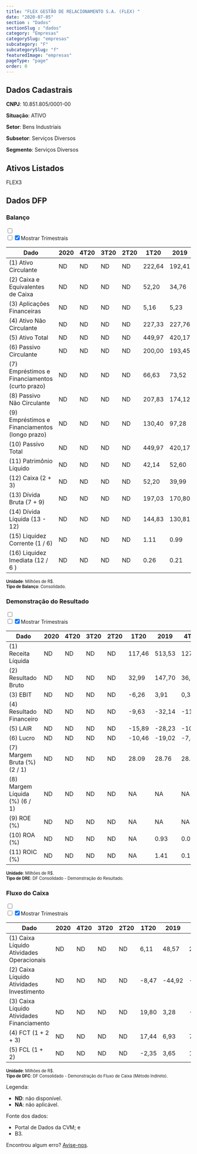 ```yaml
---  
title: "FLEX GESTÃO DE RELACIONAMENTO S.A. (FLEX) "  
date: "2020-07-05"  
section : "Dados"  
sectionSlug : "dados"  
category: "Empresas"  
categorySlug: "empresas"  
subcategory: "F"  
subcategorySlug: "f"  
featuredImage: "empresas"  
pageType: "page"  
order: 0  
---
```



## Dados Cadastrais


**CNPJ**: 10.851.805/0001-00

**Situação**: ATIVO

**Setor**: Bens Industriais

**Subsetor**: Serviços Diversos

**Segmento**: Serviços Diversos


## Ativos Listados


FLEX3 


## Dados DFP

### Balanço
  
<input type='checkbox' class='toggleCommand' id='toggleBalanco' name='toggleBalanco'>  
<div class='filter-group-balanco'>  
<div class='check_button_balanco'>  
<label for='toggleBalanco'>  
<input type='checkbox' data-filter-col='trimBalanco'><input type='checkbox' data-filter-col='trimBalanco' checked><span>Mostrar Trimestrais</span>  
</label>  
</div>  
</div>  
<div class='overflow balancoTableWrapper'>  
<table class='balancoTable'>  
<thead>  
<tr>  
<th class='dataHeader fixedLeftColumn'>Dado</th>  
<th>2020</th>  
<th class='trimHeader' data-col='trimBalanco'>4T20</th>  
<th class='trimHeader' data-col='trimBalanco'>3T20</th>  
<th class='trimHeader' data-col='trimBalanco'>2T20</th>  
<th class='trimHeader' data-col='trimBalanco'>1T20</th>  
<th>2019</th>  
<th class='trimHeader' data-col='trimBalanco'>4T19</th>  
<th class='trimHeader' data-col='trimBalanco'>3T19</th>  
<th class='trimHeader' data-col='trimBalanco'>2T19</th>  
<th class='trimHeader' data-col='trimBalanco'>1T19</th>  
<th>2018</th>  
<th class='trimHeader' data-col='trimBalanco'>4T18</th>  
<th class='trimHeader' data-col='trimBalanco'>3T18</th>  
<th class='trimHeader' data-col='trimBalanco'>2T18</th>  
<th class='trimHeader' data-col='trimBalanco'>1T18</th>  
<th>2017</th>  
<th class='trimHeader' data-col='trimBalanco'>4T17</th>  
<th class='trimHeader' data-col='trimBalanco'>3T17</th>  
<th class='trimHeader' data-col='trimBalanco'>2T17</th>  
<th class='trimHeader' data-col='trimBalanco'>1T17</th>  
<th>2016</th>  
<th class='trimHeader' data-col='trimBalanco'>4T16</th>  
<th class='trimHeader' data-col='trimBalanco'>3T16</th>  
<th class='trimHeader' data-col='trimBalanco'>2T16</th>  
<th class='trimHeader' data-col='trimBalanco'>1T16</th>  
<th>2015</th>  
<th class='trimHeader' data-col='trimBalanco'>4T15</th>  
<th class='trimHeader' data-col='trimBalanco'>3T15</th>  
<th class='trimHeader' data-col='trimBalanco'>2T15</th>  
<th class='trimHeader' data-col='trimBalanco'>1T15</th>  
</tr>  
</thead>  
<tbody>  
<tr class='trContaAtivo'>  
<td class='leftAlignCell rowDescription fixedLeftColumn'>(1) Ativo Circulante</td>  
<td>ND</td>  
<td data-col='trimBalanco' class='trimData'>ND</td>  
<td data-col='trimBalanco' class='trimData'>ND</td>  
<td data-col='trimBalanco' class='trimData'>ND</td>  
<td data-col='trimBalanco' class='trimData'>222,64</td>  
<td>192,41</td>  
<td data-col='trimBalanco' class='trimData'>192,41</td>  
<td data-col='trimBalanco' class='trimData'>183,18</td>  
<td data-col='trimBalanco' class='trimData'>172,31</td>  
<td data-col='trimBalanco' class='trimData'>156,18</td>  
<td>162,15</td>  
<td data-col='trimBalanco' class='trimData'>162,15</td>  
<td data-col='trimBalanco' class='trimData'>162,15</td>  
<td data-col='trimBalanco' class='trimData'>162,15</td>  
<td data-col='trimBalanco' class='trimData'>155,51</td>  
<td>155,70</td>  
<td data-col='trimBalanco' class='trimData'>155,70</td>  
<td data-col='trimBalanco' class='trimData'>143,23</td>  
<td data-col='trimBalanco' class='trimData'>125,40</td>  
<td data-col='trimBalanco' class='trimData'>125,40</td>  
<td>137,61</td>  
<td data-col='trimBalanco' class='trimData'>137,61</td>  
<td data-col='trimBalanco' class='trimData'>137,61</td>  
<td data-col='trimBalanco' class='trimData'>137,61</td>  
<td data-col='trimBalanco' class='trimData'>137,61</td>  
<td>96,38</td>  
<td data-col='trimBalanco' class='trimData'>96,38</td>  
<td data-col='trimBalanco' class='trimData'>ND</td>  
<td data-col='trimBalanco' class='trimData'>ND</td>  
<td data-col='trimBalanco' class='trimData'>ND</td>  
</tr>  
<tr class='trContaAtivo'>  
<td class='leftAlignCell rowDescription fixedLeftColumn'>(2) Caixa e Equivalentes de Caixa</td>  
<td>ND</td>  
<td data-col='trimBalanco' class='trimData'>ND</td>  
<td data-col='trimBalanco' class='trimData'>ND</td>  
<td data-col='trimBalanco' class='trimData'>ND</td>  
<td data-col='trimBalanco' class='trimData'>52,20</td>  
<td>34,76</td>  
<td data-col='trimBalanco' class='trimData'>34,76</td>  
<td data-col='trimBalanco' class='trimData'>27,55</td>  
<td data-col='trimBalanco' class='trimData'>19,00</td>  
<td data-col='trimBalanco' class='trimData'>14,49</td>  
<td>27,83</td>  
<td data-col='trimBalanco' class='trimData'>27,83</td>  
<td data-col='trimBalanco' class='trimData'>27,83</td>  
<td data-col='trimBalanco' class='trimData'>27,83</td>  
<td data-col='trimBalanco' class='trimData'>11,40</td>  
<td>19,39</td>  
<td data-col='trimBalanco' class='trimData'>19,39</td>  
<td data-col='trimBalanco' class='trimData'>16,36</td>  
<td data-col='trimBalanco' class='trimData'>11,28</td>  
<td data-col='trimBalanco' class='trimData'>11,28</td>  
<td>28,89</td>  
<td data-col='trimBalanco' class='trimData'>28,89</td>  
<td data-col='trimBalanco' class='trimData'>28,89</td>  
<td data-col='trimBalanco' class='trimData'>28,89</td>  
<td data-col='trimBalanco' class='trimData'>28,89</td>  
<td>26,24</td>  
<td data-col='trimBalanco' class='trimData'>26,24</td>  
<td data-col='trimBalanco' class='trimData'>ND</td>  
<td data-col='trimBalanco' class='trimData'>ND</td>  
<td data-col='trimBalanco' class='trimData'>ND</td>  
</tr>  
<tr class='trContaAtivo'>  
<td class='leftAlignCell rowDescription fixedLeftColumn'>(3) Aplicações Financeiras</td>  
<td>ND</td>  
<td data-col='trimBalanco' class='trimData'>ND</td>  
<td data-col='trimBalanco' class='trimData'>ND</td>  
<td data-col='trimBalanco' class='trimData'>ND</td>  
<td data-col='trimBalanco' class='trimData'>5,16</td>  
<td>5,23</td>  
<td data-col='trimBalanco' class='trimData'>5,23</td>  
<td data-col='trimBalanco' class='trimData'>0,00</td>  
<td data-col='trimBalanco' class='trimData'>0,00</td>  
<td data-col='trimBalanco' class='trimData'>0,00</td>  
<td>0,00</td>  
<td data-col='trimBalanco' class='trimData'>0,00</td>  
<td data-col='trimBalanco' class='trimData'>0,00</td>  
<td data-col='trimBalanco' class='trimData'>0,00</td>  
<td data-col='trimBalanco' class='trimData'>0,00</td>  
<td>0,00</td>  
<td data-col='trimBalanco' class='trimData'>0,00</td>  
<td data-col='trimBalanco' class='trimData'>0,00</td>  
<td data-col='trimBalanco' class='trimData'>0,00</td>  
<td data-col='trimBalanco' class='trimData'>0,00</td>  
<td>0,00</td>  
<td data-col='trimBalanco' class='trimData'>0,00</td>  
<td data-col='trimBalanco' class='trimData'>0,00</td>  
<td data-col='trimBalanco' class='trimData'>0,00</td>  
<td data-col='trimBalanco' class='trimData'>0,00</td>  
<td>0,00</td>  
<td data-col='trimBalanco' class='trimData'>0,00</td>  
<td data-col='trimBalanco' class='trimData'>ND</td>  
<td data-col='trimBalanco' class='trimData'>ND</td>  
<td data-col='trimBalanco' class='trimData'>ND</td>  
</tr>  
<tr class='trContaAtivo'>  
<td class='leftAlignCell rowDescription fixedLeftColumn'>(4) Ativo Não Circulante</td>  
<td>ND</td>  
<td data-col='trimBalanco' class='trimData'>ND</td>  
<td data-col='trimBalanco' class='trimData'>ND</td>  
<td data-col='trimBalanco' class='trimData'>ND</td>  
<td data-col='trimBalanco' class='trimData'>227,33</td>  
<td>227,76</td>  
<td data-col='trimBalanco' class='trimData'>227,76</td>  
<td data-col='trimBalanco' class='trimData'>230,48</td>  
<td data-col='trimBalanco' class='trimData'>228,25</td>  
<td data-col='trimBalanco' class='trimData'>229,39</td>  
<td>199,25</td>  
<td data-col='trimBalanco' class='trimData'>199,25</td>  
<td data-col='trimBalanco' class='trimData'>199,25</td>  
<td data-col='trimBalanco' class='trimData'>199,25</td>  
<td data-col='trimBalanco' class='trimData'>136,62</td>  
<td>139,05</td>  
<td data-col='trimBalanco' class='trimData'>139,05</td>  
<td data-col='trimBalanco' class='trimData'>137,47</td>  
<td data-col='trimBalanco' class='trimData'>134,80</td>  
<td data-col='trimBalanco' class='trimData'>134,80</td>  
<td>121,94</td>  
<td data-col='trimBalanco' class='trimData'>121,94</td>  
<td data-col='trimBalanco' class='trimData'>121,94</td>  
<td data-col='trimBalanco' class='trimData'>121,94</td>  
<td data-col='trimBalanco' class='trimData'>121,94</td>  
<td>115,67</td>  
<td data-col='trimBalanco' class='trimData'>115,67</td>  
<td data-col='trimBalanco' class='trimData'>ND</td>  
<td data-col='trimBalanco' class='trimData'>ND</td>  
<td data-col='trimBalanco' class='trimData'>ND</td>  
</tr>  
<tr class='trContaAtivo'>  
<td class='leftAlignCell rowDescription fixedLeftColumn'>(5) Ativo Total</td>  
<td>ND</td>  
<td data-col='trimBalanco' class='trimData'>ND</td>  
<td data-col='trimBalanco' class='trimData'>ND</td>  
<td data-col='trimBalanco' class='trimData'>ND</td>  
<td data-col='trimBalanco' class='trimData'>449,97</td>  
<td>420,17</td>  
<td data-col='trimBalanco' class='trimData'>420,17</td>  
<td data-col='trimBalanco' class='trimData'>413,66</td>  
<td data-col='trimBalanco' class='trimData'>400,56</td>  
<td data-col='trimBalanco' class='trimData'>385,57</td>  
<td>361,39</td>  
<td data-col='trimBalanco' class='trimData'>361,39</td>  
<td data-col='trimBalanco' class='trimData'>361,39</td>  
<td data-col='trimBalanco' class='trimData'>361,39</td>  
<td data-col='trimBalanco' class='trimData'>292,13</td>  
<td>294,75</td>  
<td data-col='trimBalanco' class='trimData'>294,75</td>  
<td data-col='trimBalanco' class='trimData'>280,70</td>  
<td data-col='trimBalanco' class='trimData'>260,20</td>  
<td data-col='trimBalanco' class='trimData'>260,20</td>  
<td>259,55</td>  
<td data-col='trimBalanco' class='trimData'>259,55</td>  
<td data-col='trimBalanco' class='trimData'>259,55</td>  
<td data-col='trimBalanco' class='trimData'>259,55</td>  
<td data-col='trimBalanco' class='trimData'>259,55</td>  
<td>212,04</td>  
<td data-col='trimBalanco' class='trimData'>212,04</td>  
<td data-col='trimBalanco' class='trimData'>ND</td>  
<td data-col='trimBalanco' class='trimData'>ND</td>  
<td data-col='trimBalanco' class='trimData'>ND</td>  
</tr>  
<tr class='trContaPassivo'>  
<td class='leftAlignCell rowDescription fixedLeftColumn'>(6) Passivo Circulante</td>  
<td>ND</td>  
<td data-col='trimBalanco' class='trimData'>ND</td>  
<td data-col='trimBalanco' class='trimData'>ND</td>  
<td data-col='trimBalanco' class='trimData'>ND</td>  
<td data-col='trimBalanco' class='trimData'>200,00</td>  
<td>193,45</td>  
<td data-col='trimBalanco' class='trimData'>193,45</td>  
<td data-col='trimBalanco' class='trimData'>205,15</td>  
<td data-col='trimBalanco' class='trimData'>174,87</td>  
<td data-col='trimBalanco' class='trimData'>161,10</td>  
<td>153,61</td>  
<td data-col='trimBalanco' class='trimData'>153,61</td>  
<td data-col='trimBalanco' class='trimData'>153,61</td>  
<td data-col='trimBalanco' class='trimData'>153,61</td>  
<td data-col='trimBalanco' class='trimData'>167,39</td>  
<td>166,22</td>  
<td data-col='trimBalanco' class='trimData'>166,22</td>  
<td data-col='trimBalanco' class='trimData'>136,31</td>  
<td data-col='trimBalanco' class='trimData'>121,65</td>  
<td data-col='trimBalanco' class='trimData'>121,65</td>  
<td>127,65</td>  
<td data-col='trimBalanco' class='trimData'>127,65</td>  
<td data-col='trimBalanco' class='trimData'>127,65</td>  
<td data-col='trimBalanco' class='trimData'>127,65</td>  
<td data-col='trimBalanco' class='trimData'>127,65</td>  
<td>80,61</td>  
<td data-col='trimBalanco' class='trimData'>80,61</td>  
<td data-col='trimBalanco' class='trimData'>ND</td>  
<td data-col='trimBalanco' class='trimData'>ND</td>  
<td data-col='trimBalanco' class='trimData'>ND</td>  
</tr>  
<tr class='trContaPassivo'>  
<td class='leftAlignCell rowDescription fixedLeftColumn'>(7) Empréstimos e Financiamentos (curto prazo)</td>  
<td>ND</td>  
<td data-col='trimBalanco' class='trimData'>ND</td>  
<td data-col='trimBalanco' class='trimData'>ND</td>  
<td data-col='trimBalanco' class='trimData'>ND</td>  
<td data-col='trimBalanco' class='trimData'>66,63</td>  
<td>73,52</td>  
<td data-col='trimBalanco' class='trimData'>73,52</td>  
<td data-col='trimBalanco' class='trimData'>72,45</td>  
<td data-col='trimBalanco' class='trimData'>66,85</td>  
<td data-col='trimBalanco' class='trimData'>58,90</td>  
<td>51,24</td>  
<td data-col='trimBalanco' class='trimData'>51,24</td>  
<td data-col='trimBalanco' class='trimData'>51,24</td>  
<td data-col='trimBalanco' class='trimData'>51,24</td>  
<td data-col='trimBalanco' class='trimData'>77,29</td>  
<td>80,03</td>  
<td data-col='trimBalanco' class='trimData'>80,03</td>  
<td data-col='trimBalanco' class='trimData'>51,70</td>  
<td data-col='trimBalanco' class='trimData'>45,73</td>  
<td data-col='trimBalanco' class='trimData'>45,73</td>  
<td>47,90</td>  
<td data-col='trimBalanco' class='trimData'>47,90</td>  
<td data-col='trimBalanco' class='trimData'>47,90</td>  
<td data-col='trimBalanco' class='trimData'>47,90</td>  
<td data-col='trimBalanco' class='trimData'>47,90</td>  
<td>26,68</td>  
<td data-col='trimBalanco' class='trimData'>26,68</td>  
<td data-col='trimBalanco' class='trimData'>ND</td>  
<td data-col='trimBalanco' class='trimData'>ND</td>  
<td data-col='trimBalanco' class='trimData'>ND</td>  
</tr>  
<tr class='trContaPassivo'>  
<td class='leftAlignCell rowDescription fixedLeftColumn'>(8) Passivo Não Circulante</td>  
<td>ND</td>  
<td data-col='trimBalanco' class='trimData'>ND</td>  
<td data-col='trimBalanco' class='trimData'>ND</td>  
<td data-col='trimBalanco' class='trimData'>ND</td>  
<td data-col='trimBalanco' class='trimData'>207,83</td>  
<td>174,12</td>  
<td data-col='trimBalanco' class='trimData'>174,12</td>  
<td data-col='trimBalanco' class='trimData'>148,49</td>  
<td data-col='trimBalanco' class='trimData'>157,98</td>  
<td data-col='trimBalanco' class='trimData'>155,70</td>  
<td>136,16</td>  
<td data-col='trimBalanco' class='trimData'>136,16</td>  
<td data-col='trimBalanco' class='trimData'>136,16</td>  
<td data-col='trimBalanco' class='trimData'>136,16</td>  
<td data-col='trimBalanco' class='trimData'>49,22</td>  
<td>53,17</td>  
<td data-col='trimBalanco' class='trimData'>53,17</td>  
<td data-col='trimBalanco' class='trimData'>66,81</td>  
<td data-col='trimBalanco' class='trimData'>68,28</td>  
<td data-col='trimBalanco' class='trimData'>68,28</td>  
<td>70,18</td>  
<td data-col='trimBalanco' class='trimData'>70,18</td>  
<td data-col='trimBalanco' class='trimData'>70,18</td>  
<td data-col='trimBalanco' class='trimData'>70,18</td>  
<td data-col='trimBalanco' class='trimData'>70,18</td>  
<td>81,95</td>  
<td data-col='trimBalanco' class='trimData'>81,95</td>  
<td data-col='trimBalanco' class='trimData'>ND</td>  
<td data-col='trimBalanco' class='trimData'>ND</td>  
<td data-col='trimBalanco' class='trimData'>ND</td>  
</tr>  
<tr class='trContaPassivo'>  
<td class='leftAlignCell rowDescription fixedLeftColumn'>(9) Empréstimos e Financiamentos (longo prazo)</td>  
<td>ND</td>  
<td data-col='trimBalanco' class='trimData'>ND</td>  
<td data-col='trimBalanco' class='trimData'>ND</td>  
<td data-col='trimBalanco' class='trimData'>ND</td>  
<td data-col='trimBalanco' class='trimData'>130,40</td>  
<td>97,28</td>  
<td data-col='trimBalanco' class='trimData'>97,28</td>  
<td data-col='trimBalanco' class='trimData'>91,50</td>  
<td data-col='trimBalanco' class='trimData'>93,26</td>  
<td data-col='trimBalanco' class='trimData'>89,31</td>  
<td>91,46</td>  
<td data-col='trimBalanco' class='trimData'>91,46</td>  
<td data-col='trimBalanco' class='trimData'>91,46</td>  
<td data-col='trimBalanco' class='trimData'>91,46</td>  
<td data-col='trimBalanco' class='trimData'>31,59</td>  
<td>34,02</td>  
<td data-col='trimBalanco' class='trimData'>34,02</td>  
<td data-col='trimBalanco' class='trimData'>46,88</td>  
<td data-col='trimBalanco' class='trimData'>45,57</td>  
<td data-col='trimBalanco' class='trimData'>45,57</td>  
<td>39,97</td>  
<td data-col='trimBalanco' class='trimData'>39,97</td>  
<td data-col='trimBalanco' class='trimData'>39,97</td>  
<td data-col='trimBalanco' class='trimData'>39,97</td>  
<td data-col='trimBalanco' class='trimData'>39,97</td>  
<td>42,95</td>  
<td data-col='trimBalanco' class='trimData'>42,95</td>  
<td data-col='trimBalanco' class='trimData'>ND</td>  
<td data-col='trimBalanco' class='trimData'>ND</td>  
<td data-col='trimBalanco' class='trimData'>ND</td>  
</tr>  
<tr class='trContaPassivo'>  
<td class='leftAlignCell rowDescription fixedLeftColumn'>(10) Passivo Total</td>  
<td>ND</td>  
<td data-col='trimBalanco' class='trimData'>ND</td>  
<td data-col='trimBalanco' class='trimData'>ND</td>  
<td data-col='trimBalanco' class='trimData'>ND</td>  
<td data-col='trimBalanco' class='trimData'>449,97</td>  
<td>420,17</td>  
<td data-col='trimBalanco' class='trimData'>420,17</td>  
<td data-col='trimBalanco' class='trimData'>413,66</td>  
<td data-col='trimBalanco' class='trimData'>400,56</td>  
<td data-col='trimBalanco' class='trimData'>385,57</td>  
<td>361,39</td>  
<td data-col='trimBalanco' class='trimData'>361,39</td>  
<td data-col='trimBalanco' class='trimData'>361,39</td>  
<td data-col='trimBalanco' class='trimData'>361,39</td>  
<td data-col='trimBalanco' class='trimData'>292,13</td>  
<td>294,75</td>  
<td data-col='trimBalanco' class='trimData'>294,75</td>  
<td data-col='trimBalanco' class='trimData'>280,70</td>  
<td data-col='trimBalanco' class='trimData'>260,20</td>  
<td data-col='trimBalanco' class='trimData'>260,20</td>  
<td>259,55</td>  
<td data-col='trimBalanco' class='trimData'>259,55</td>  
<td data-col='trimBalanco' class='trimData'>259,55</td>  
<td data-col='trimBalanco' class='trimData'>259,55</td>  
<td data-col='trimBalanco' class='trimData'>259,55</td>  
<td>212,04</td>  
<td data-col='trimBalanco' class='trimData'>212,04</td>  
<td data-col='trimBalanco' class='trimData'>ND</td>  
<td data-col='trimBalanco' class='trimData'>ND</td>  
<td data-col='trimBalanco' class='trimData'>ND</td>  
</tr>  
<tr class='trContaPassivo'>  
<td class='leftAlignCell rowDescription fixedLeftColumn'>(11) Patrimônio Líquido</td>  
<td>ND</td>  
<td data-col='trimBalanco' class='trimData'>ND</td>  
<td data-col='trimBalanco' class='trimData'>ND</td>  
<td data-col='trimBalanco' class='trimData'>ND</td>  
<td data-col='trimBalanco' class='trimData'>42,14</td>  
<td>52,60</td>  
<td data-col='trimBalanco' class='trimData'>52,60</td>  
<td data-col='trimBalanco' class='trimData'>60,02</td>  
<td data-col='trimBalanco' class='trimData'>67,72</td>  
<td data-col='trimBalanco' class='trimData'>68,76</td>  
<td>71,63</td>  
<td data-col='trimBalanco' class='trimData'>71,63</td>  
<td data-col='trimBalanco' class='trimData'>71,63</td>  
<td data-col='trimBalanco' class='trimData'>71,63</td>  
<td data-col='trimBalanco' class='trimData'>75,52</td>  
<td>75,36</td>  
<td data-col='trimBalanco' class='trimData'>75,36</td>  
<td data-col='trimBalanco' class='trimData'>77,57</td>  
<td data-col='trimBalanco' class='trimData'>70,27</td>  
<td data-col='trimBalanco' class='trimData'>70,27</td>  
<td>61,72</td>  
<td data-col='trimBalanco' class='trimData'>61,72</td>  
<td data-col='trimBalanco' class='trimData'>61,72</td>  
<td data-col='trimBalanco' class='trimData'>61,72</td>  
<td data-col='trimBalanco' class='trimData'>61,72</td>  
<td>49,48</td>  
<td data-col='trimBalanco' class='trimData'>49,48</td>  
<td data-col='trimBalanco' class='trimData'>ND</td>  
<td data-col='trimBalanco' class='trimData'>ND</td>  
<td data-col='trimBalanco' class='trimData'>ND</td>  
</tr>  
<tr>  
<td class='leftAlignCell rowDescription fixedLeftColumn'>(12) Caixa (2 + 3)</td>  
<td>ND</td>  
<td data-col='trimBalanco' class='trimData'>ND</td>  
<td data-col='trimBalanco' class='trimData'>ND</td>  
<td data-col='trimBalanco' class='trimData'>ND</td>  
<td class='positiveNumber trimData' data-col='trimBalanco'>52,20</td>  
<td class='positiveNumber'>39,99</td>  
<td class='positiveNumber trimData' data-col='trimBalanco'>34,76</td>  
<td class='positiveNumber trimData' data-col='trimBalanco'>27,55</td>  
<td class='positiveNumber trimData' data-col='trimBalanco'>19,00</td>  
<td class='positiveNumber trimData' data-col='trimBalanco'>14,49</td>  
<td class='positiveNumber'>27,83</td>  
<td class='positiveNumber trimData' data-col='trimBalanco'>27,83</td>  
<td class='positiveNumber trimData' data-col='trimBalanco'>27,83</td>  
<td class='positiveNumber trimData' data-col='trimBalanco'>27,83</td>  
<td class='positiveNumber trimData' data-col='trimBalanco'>11,40</td>  
<td class='positiveNumber'>19,39</td>  
<td class='positiveNumber trimData' data-col='trimBalanco'>19,39</td>  
<td class='positiveNumber trimData' data-col='trimBalanco'>16,36</td>  
<td class='positiveNumber trimData' data-col='trimBalanco'>11,28</td>  
<td class='positiveNumber trimData' data-col='trimBalanco'>11,28</td>  
<td class='positiveNumber'>28,89</td>  
<td class='positiveNumber trimData' data-col='trimBalanco'>28,89</td>  
<td class='positiveNumber trimData' data-col='trimBalanco'>28,89</td>  
<td class='positiveNumber trimData' data-col='trimBalanco'>28,89</td>  
<td class='positiveNumber trimData' data-col='trimBalanco'>28,89</td>  
<td class='positiveNumber'>26,24</td>  
<td class='positiveNumber trimData' data-col='trimBalanco'>26,24</td>  
<td data-col='trimBalanco' class='trimData'>ND</td>  
<td data-col='trimBalanco' class='trimData'>ND</td>  
<td data-col='trimBalanco' class='trimData'>ND</td>  
</tr>  
<tr class='trDividaBruta'>  
<td class='leftAlignCell rowDescription fixedLeftColumn'>(13) Dívida Bruta (7 + 9)</td>  
<td>ND</td>  
<td data-col='trimBalanco' class='trimData'>ND</td>  
<td data-col='trimBalanco' class='trimData'>ND</td>  
<td data-col='trimBalanco' class='trimData'>ND</td>  
<td class='negativeNumber trimData' data-col='trimBalanco'>197,03</td>  
<td class='negativeNumber'>170,80</td>  
<td class='negativeNumber trimData' data-col='trimBalanco'>170,80</td>  
<td class='negativeNumber trimData' data-col='trimBalanco'>163,95</td>  
<td class='negativeNumber trimData' data-col='trimBalanco'>160,11</td>  
<td class='negativeNumber trimData' data-col='trimBalanco'>148,20</td>  
<td class='negativeNumber'>142,70</td>  
<td class='negativeNumber trimData' data-col='trimBalanco'>142,70</td>  
<td class='negativeNumber trimData' data-col='trimBalanco'>142,70</td>  
<td class='negativeNumber trimData' data-col='trimBalanco'>142,70</td>  
<td class='negativeNumber trimData' data-col='trimBalanco'>108,88</td>  
<td class='negativeNumber'>114,06</td>  
<td class='negativeNumber trimData' data-col='trimBalanco'>114,06</td>  
<td class='negativeNumber trimData' data-col='trimBalanco'>98,58</td>  
<td class='negativeNumber trimData' data-col='trimBalanco'>91,31</td>  
<td class='negativeNumber trimData' data-col='trimBalanco'>91,31</td>  
<td class='negativeNumber'>87,87</td>  
<td class='negativeNumber trimData' data-col='trimBalanco'>87,87</td>  
<td class='negativeNumber trimData' data-col='trimBalanco'>87,87</td>  
<td class='negativeNumber trimData' data-col='trimBalanco'>87,87</td>  
<td class='negativeNumber trimData' data-col='trimBalanco'>87,87</td>  
<td class='negativeNumber'>69,62</td>  
<td class='negativeNumber trimData' data-col='trimBalanco'>69,62</td>  
<td data-col='trimBalanco' class='trimData'>ND</td>  
<td data-col='trimBalanco' class='trimData'>ND</td>  
<td data-col='trimBalanco' class='trimData'>ND</td>  
</tr>  
<tr>  
<td class='leftAlignCell rowDescription fixedLeftColumn'>(14) Dívida Líquida  (13 - 12)</td>  
<td>ND</td>  
<td data-col='trimBalanco' class='trimData'>ND</td>  
<td data-col='trimBalanco' class='trimData'>ND</td>  
<td data-col='trimBalanco' class='trimData'>ND</td>  
<td class='negativeNumber trimData' data-col='trimBalanco'>144,83</td>  
<td class='negativeNumber'>130,81</td>  
<td class='negativeNumber trimData' data-col='trimBalanco'>136,04</td>  
<td class='negativeNumber trimData' data-col='trimBalanco'>136,40</td>  
<td class='negativeNumber trimData' data-col='trimBalanco'>141,11</td>  
<td class='negativeNumber trimData' data-col='trimBalanco'>133,71</td>  
<td class='negativeNumber'>114,87</td>  
<td class='negativeNumber trimData' data-col='trimBalanco'>114,87</td>  
<td class='negativeNumber trimData' data-col='trimBalanco'>114,87</td>  
<td class='negativeNumber trimData' data-col='trimBalanco'>114,87</td>  
<td class='negativeNumber trimData' data-col='trimBalanco'>97,48</td>  
<td class='negativeNumber'>94,66</td>  
<td class='negativeNumber trimData' data-col='trimBalanco'>94,66</td>  
<td class='negativeNumber trimData' data-col='trimBalanco'>82,22</td>  
<td class='negativeNumber trimData' data-col='trimBalanco'>80,03</td>  
<td class='negativeNumber trimData' data-col='trimBalanco'>80,03</td>  
<td class='negativeNumber'>58,98</td>  
<td class='negativeNumber trimData' data-col='trimBalanco'>58,98</td>  
<td class='negativeNumber trimData' data-col='trimBalanco'>58,98</td>  
<td class='negativeNumber trimData' data-col='trimBalanco'>58,98</td>  
<td class='negativeNumber trimData' data-col='trimBalanco'>58,98</td>  
<td class='negativeNumber'>43,38</td>  
<td class='negativeNumber trimData' data-col='trimBalanco'>43,38</td>  
<td data-col='trimBalanco' class='trimData'>ND</td>  
<td data-col='trimBalanco' class='trimData'>ND</td>  
<td data-col='trimBalanco' class='trimData'>ND</td>  
</tr>  
<tr>  
<td class='leftAlignCell rowDescription fixedLeftColumn'>(15) Liquidez Corrente (1 / 6)</td>  
<td>ND</td>  
<td data-col='trimBalanco' class='trimData'>ND</td>  
<td data-col='trimBalanco' class='trimData'>ND</td>  
<td data-col='trimBalanco' class='trimData'>ND</td>  
<td data-col='trimBalanco' class='trimData'>1.11</td>  
<td>0.99</td>  
<td data-col='trimBalanco' class='trimData'>0.99</td>  
<td data-col='trimBalanco' class='trimData'>0.89</td>  
<td data-col='trimBalanco' class='trimData'>0.99</td>  
<td data-col='trimBalanco' class='trimData'>0.97</td>  
<td>1.06</td>  
<td data-col='trimBalanco' class='trimData'>1.06</td>  
<td data-col='trimBalanco' class='trimData'>1.06</td>  
<td data-col='trimBalanco' class='trimData'>1.06</td>  
<td data-col='trimBalanco' class='trimData'>0.93</td>  
<td>0.94</td>  
<td data-col='trimBalanco' class='trimData'>0.94</td>  
<td data-col='trimBalanco' class='trimData'>1.05</td>  
<td data-col='trimBalanco' class='trimData'>1.03</td>  
<td data-col='trimBalanco' class='trimData'>1.03</td>  
<td>1.08</td>  
<td data-col='trimBalanco' class='trimData'>1.08</td>  
<td data-col='trimBalanco' class='trimData'>1.08</td>  
<td data-col='trimBalanco' class='trimData'>1.08</td>  
<td data-col='trimBalanco' class='trimData'>1.08</td>  
<td>1.20</td>  
<td data-col='trimBalanco' class='trimData'>1.20</td>  
<td data-col='trimBalanco' class='trimData'>ND</td>  
<td data-col='trimBalanco' class='trimData'>ND</td>  
<td data-col='trimBalanco' class='trimData'>ND</td>  
</tr>  
<tr>  
<td class='leftAlignCell rowDescription fixedLeftColumn'>(16) Liquidez Imediata  (12 / 6 )</td>  
<td>ND</td>  
<td data-col='trimBalanco' class='trimData'>ND</td>  
<td data-col='trimBalanco' class='trimData'>ND</td>  
<td data-col='trimBalanco' class='trimData'>ND</td>  
<td data-col='trimBalanco' class='trimData'>0.26</td>  
<td>0.21</td>  
<td data-col='trimBalanco' class='trimData'>0.18</td>  
<td data-col='trimBalanco' class='trimData'>0.13</td>  
<td data-col='trimBalanco' class='trimData'>0.11</td>  
<td data-col='trimBalanco' class='trimData'>0.09</td>  
<td>0.18</td>  
<td data-col='trimBalanco' class='trimData'>0.18</td>  
<td data-col='trimBalanco' class='trimData'>0.18</td>  
<td data-col='trimBalanco' class='trimData'>0.18</td>  
<td data-col='trimBalanco' class='trimData'>0.07</td>  
<td>0.12</td>  
<td data-col='trimBalanco' class='trimData'>0.12</td>  
<td data-col='trimBalanco' class='trimData'>0.12</td>  
<td data-col='trimBalanco' class='trimData'>0.09</td>  
<td data-col='trimBalanco' class='trimData'>0.09</td>  
<td>0.23</td>  
<td data-col='trimBalanco' class='trimData'>0.23</td>  
<td data-col='trimBalanco' class='trimData'>0.23</td>  
<td data-col='trimBalanco' class='trimData'>0.23</td>  
<td data-col='trimBalanco' class='trimData'>0.23</td>  
<td>0.33</td>  
<td data-col='trimBalanco' class='trimData'>0.33</td>  
<td data-col='trimBalanco' class='trimData'>ND</td>  
<td data-col='trimBalanco' class='trimData'>ND</td>  
<td data-col='trimBalanco' class='trimData'>ND</td>  
</tr>  
</tbody>  
</table>  
</div>  
<p style='font-size:0.7rem; margin:0px;'><strong>Unidade</strong>: Milhões de R$.</p>  
<p style='font-size:0.7rem; margin:0px;'><strong>Tipo de Balanço</strong>: Consolidado.</p>


### Demonstração do Resultado
  
<input type='checkbox' class='toggleCommand' id='toggleDRE' name='toggleDRE'>  
<div class='filter-group-dre'>  
<div class='check_button_dre'>  
<label for='toggleDRE'>  
<input type='checkbox' data-filter-col='trimDRE'><input type='checkbox' data-filter-col='trimDRE' checked><span>Mostrar Trimestrais</span>  
</label>  
</div>  
</div>  
<div class='overflow balancoTableWrapper'>  
<table class='balancoTable'>  
<thead>  
<tr>  
<th class='dataHeader fixedLeftColumn'>Dado</th>  
<th>2020</th>  
<th class='trimHeader' data-col='trimDRE'>4T20</th>  
<th class='trimHeader' data-col='trimDRE'>3T20</th>  
<th class='trimHeader' data-col='trimDRE'>2T20</th>  
<th class='trimHeader' data-col='trimDRE'>1T20</th>  
<th>2019</th>  
<th class='trimHeader' data-col='trimDRE'>4T19</th>  
<th class='trimHeader' data-col='trimDRE'>3T19</th>  
<th class='trimHeader' data-col='trimDRE'>2T19</th>  
<th class='trimHeader' data-col='trimDRE'>1T19</th>  
<th>2018</th>  
<th class='trimHeader' data-col='trimDRE'>4T18</th>  
<th class='trimHeader' data-col='trimDRE'>3T18</th>  
<th class='trimHeader' data-col='trimDRE'>2T18</th>  
<th class='trimHeader' data-col='trimDRE'>1T18</th>  
<th>2017</th>  
<th class='trimHeader' data-col='trimDRE'>4T17</th>  
<th class='trimHeader' data-col='trimDRE'>3T17</th>  
<th class='trimHeader' data-col='trimDRE'>2T17</th>  
<th class='trimHeader' data-col='trimDRE'>1T17</th>  
<th>2016</th>  
<th class='trimHeader' data-col='trimDRE'>4T16</th>  
<th class='trimHeader' data-col='trimDRE'>3T16</th>  
<th class='trimHeader' data-col='trimDRE'>2T16</th>  
<th class='trimHeader' data-col='trimDRE'>1T16</th>  
<th>2015</th>  
<th class='trimHeader' data-col='trimDRE'>4T15</th>  
<th class='trimHeader' data-col='trimDRE'>3T15</th>  
<th class='trimHeader' data-col='trimDRE'>2T15</th>  
<th class='trimHeader' data-col='trimDRE'>1T15</th>  
</tr>  
</thead>  
<tbody>  
<tr class='trDRE'>  
<td class='leftAlignCell rowDescription fixedLeftColumn'>(1) Receita Líquida</td>  
<td>ND</td>  
<td data-col='trimDRE' class='trimData'>ND</td>  
<td data-col='trimDRE' class='trimData'>ND</td>  
<td data-col='trimDRE' class='trimData'>ND</td>  
<td data-col='trimDRE' class='trimData' >117,46</td>  
<td>513,53</td>  
<td data-col='trimDRE' class='trimData' >127,57</td>  
<td data-col='trimDRE' class='trimData' >124,88</td>  
<td data-col='trimDRE' class='trimData' >133,60</td>  
<td data-col='trimDRE' class='trimData' >127,48</td>  
<td>532,45</td>  
<td data-col='trimDRE' class='trimData' >138,88</td>  
<td data-col='trimDRE' class='trimData' >132,35</td>  
<td data-col='trimDRE' class='trimData' >130,16</td>  
<td data-col='trimDRE' class='trimData' >131,06</td>  
<td>527,84</td>  
<td data-col='trimDRE' class='trimData' >134,23</td>  
<td data-col='trimDRE' class='trimData' >135,91</td>  
<td data-col='trimDRE' class='trimData' >134,14</td>  
<td data-col='trimDRE' class='trimData' >123,56</td>  
<td>494,84</td>  
<td data-col='trimDRE' class='trimData' >125,13</td>  
<td data-col='trimDRE' class='trimData' >128,06</td>  
<td data-col='trimDRE' class='trimData' >125,75</td>  
<td data-col='trimDRE' class='trimData' >115,90</td>  
<td>321,02</td>  
<td data-col='trimDRE' class='trimData' >321,02</td>  
<td data-col='trimDRE' class='trimData'>ND</td>  
<td data-col='trimDRE' class='trimData'>ND</td>  
<td data-col='trimDRE' class='trimData'>ND</td>  
</tr>  
<tr class='trDRE'>  
<td class='leftAlignCell rowDescription fixedLeftColumn'>(2) Resultado Bruto</td>  
<td>ND</td>  
<td data-col='trimDRE' class='trimData'>ND</td>  
<td data-col='trimDRE' class='trimData'>ND</td>  
<td data-col='trimDRE' class='trimData'>ND</td>  
<td data-col='trimDRE' class='trimData positiveNumberGreen' >32,99</td>  
<td class='positiveNumberGreen'>147,70</td>  
<td data-col='trimDRE' class='trimData positiveNumberGreen' >36,87</td>  
<td data-col='trimDRE' class='trimData positiveNumberGreen' >33,49</td>  
<td data-col='trimDRE' class='trimData positiveNumberGreen' >42,35</td>  
<td data-col='trimDRE' class='trimData positiveNumberGreen' >34,98</td>  
<td class='positiveNumberGreen'>153,06</td>  
<td data-col='trimDRE' class='trimData positiveNumberGreen' >43,73</td>  
<td data-col='trimDRE' class='trimData positiveNumberGreen' >37,19</td>  
<td data-col='trimDRE' class='trimData positiveNumberGreen' >33,72</td>  
<td data-col='trimDRE' class='trimData positiveNumberGreen' >38,41</td>  
<td class='positiveNumberGreen'>159,17</td>  
<td data-col='trimDRE' class='trimData positiveNumberGreen' >39,15</td>  
<td data-col='trimDRE' class='trimData positiveNumberGreen' >43,72</td>  
<td data-col='trimDRE' class='trimData positiveNumberGreen' >45,21</td>  
<td data-col='trimDRE' class='trimData positiveNumberGreen' >31,10</td>  
<td class='positiveNumberGreen'>140,12</td>  
<td data-col='trimDRE' class='trimData positiveNumberGreen' >32,01</td>  
<td data-col='trimDRE' class='trimData positiveNumberGreen' >41,47</td>  
<td data-col='trimDRE' class='trimData positiveNumberGreen' >36,79</td>  
<td data-col='trimDRE' class='trimData positiveNumberGreen' >29,84</td>  
<td class='positiveNumberGreen'>83,11</td>  
<td data-col='trimDRE' class='trimData positiveNumberGreen' >83,11</td>  
<td data-col='trimDRE' class='trimData'>ND</td>  
<td data-col='trimDRE' class='trimData'>ND</td>  
<td data-col='trimDRE' class='trimData'>ND</td>  
</tr>  
<tr class='trDRE'>  
<td class='leftAlignCell rowDescription fixedLeftColumn'>(3) EBIT</td>  
<td>ND</td>  
<td data-col='trimDRE' class='trimData'>ND</td>  
<td data-col='trimDRE' class='trimData'>ND</td>  
<td data-col='trimDRE' class='trimData'>ND</td>  
<td data-col='trimDRE' class='trimData negativeNumber' >-6,26</td>  
<td class='positiveNumberGreen'>3,91</td>  
<td data-col='trimDRE' class='trimData positiveNumberGreen' >0,34</td>  
<td data-col='trimDRE' class='trimData negativeNumber' >-3,19</td>  
<td data-col='trimDRE' class='trimData positiveNumberGreen' >5,13</td>  
<td data-col='trimDRE' class='trimData positiveNumberGreen' >1,63</td>  
<td class='positiveNumberGreen'>20,69</td>  
<td data-col='trimDRE' class='trimData positiveNumberGreen' >13,81</td>  
<td data-col='trimDRE' class='trimData positiveNumberGreen' >2,61</td>  
<td data-col='trimDRE' class='trimData positiveNumberGreen' >0,90</td>  
<td data-col='trimDRE' class='trimData positiveNumberGreen' >3,37</td>  
<td class='positiveNumberGreen'>21,66</td>  
<td data-col='trimDRE' class='trimData positiveNumberGreen' >7,18</td>  
<td data-col='trimDRE' class='trimData positiveNumberGreen' >8,55</td>  
<td data-col='trimDRE' class='trimData positiveNumberGreen' >10,56</td>  
<td data-col='trimDRE' class='trimData negativeNumber' >-4,64</td>  
<td class='positiveNumberGreen'>24,03</td>  
<td data-col='trimDRE' class='trimData positiveNumberGreen' >3,31</td>  
<td data-col='trimDRE' class='trimData positiveNumberGreen' >8,10</td>  
<td data-col='trimDRE' class='trimData positiveNumberGreen' >6,95</td>  
<td data-col='trimDRE' class='trimData positiveNumberGreen' >5,67</td>  
<td class='positiveNumberGreen'>12,88</td>  
<td data-col='trimDRE' class='trimData positiveNumberGreen' >12,88</td>  
<td data-col='trimDRE' class='trimData'>ND</td>  
<td data-col='trimDRE' class='trimData'>ND</td>  
<td data-col='trimDRE' class='trimData'>ND</td>  
</tr>  
<tr class='trDRE'>  
<td class='leftAlignCell rowDescription fixedLeftColumn'>(4) Resultado Financeiro</td>  
<td>ND</td>  
<td data-col='trimDRE' class='trimData'>ND</td>  
<td data-col='trimDRE' class='trimData'>ND</td>  
<td data-col='trimDRE' class='trimData'>ND</td>  
<td data-col='trimDRE' class='trimData negativeNumber' >-9,63</td>  
<td class='negativeNumber'>-32,14</td>  
<td data-col='trimDRE' class='trimData negativeNumber' >-11,13</td>  
<td data-col='trimDRE' class='trimData negativeNumber' >-8,31</td>  
<td data-col='trimDRE' class='trimData negativeNumber' >-6,77</td>  
<td data-col='trimDRE' class='trimData negativeNumber' >-5,92</td>  
<td class='negativeNumber'>-26,24</td>  
<td data-col='trimDRE' class='trimData negativeNumber' >-10,77</td>  
<td data-col='trimDRE' class='trimData negativeNumber' >-7,27</td>  
<td data-col='trimDRE' class='trimData negativeNumber' >-5,35</td>  
<td data-col='trimDRE' class='trimData negativeNumber' >-2,85</td>  
<td class='negativeNumber'>-18,97</td>  
<td data-col='trimDRE' class='trimData negativeNumber' >-5,92</td>  
<td data-col='trimDRE' class='trimData negativeNumber' >-5,14</td>  
<td data-col='trimDRE' class='trimData negativeNumber' >-3,41</td>  
<td data-col='trimDRE' class='trimData negativeNumber' >-4,50</td>  
<td class='negativeNumber'>-12,71</td>  
<td data-col='trimDRE' class='trimData negativeNumber' >-3,88</td>  
<td data-col='trimDRE' class='trimData negativeNumber' >-3,46</td>  
<td data-col='trimDRE' class='trimData negativeNumber' >-3,11</td>  
<td data-col='trimDRE' class='trimData negativeNumber' >-2,27</td>  
<td class='negativeNumber'>-7,30</td>  
<td data-col='trimDRE' class='trimData negativeNumber' >-7,30</td>  
<td data-col='trimDRE' class='trimData'>ND</td>  
<td data-col='trimDRE' class='trimData'>ND</td>  
<td data-col='trimDRE' class='trimData'>ND</td>  
</tr>  
<tr class='trDRE'>  
<td class='leftAlignCell rowDescription fixedLeftColumn'>(5) LAIR</td>  
<td>ND</td>  
<td data-col='trimDRE' class='trimData'>ND</td>  
<td data-col='trimDRE' class='trimData'>ND</td>  
<td data-col='trimDRE' class='trimData'>ND</td>  
<td data-col='trimDRE' class='trimData negativeNumber' >-15,89</td>  
<td class='negativeNumber'>-28,23</td>  
<td data-col='trimDRE' class='trimData negativeNumber' >-10,79</td>  
<td data-col='trimDRE' class='trimData negativeNumber' >-11,51</td>  
<td data-col='trimDRE' class='trimData negativeNumber' >-1,64</td>  
<td data-col='trimDRE' class='trimData negativeNumber' >-4,29</td>  
<td class='negativeNumber'>-5,55</td>  
<td data-col='trimDRE' class='trimData positiveNumberGreen' >3,04</td>  
<td data-col='trimDRE' class='trimData negativeNumber' >-4,66</td>  
<td data-col='trimDRE' class='trimData negativeNumber' >-4,45</td>  
<td data-col='trimDRE' class='trimData positiveNumberGreen' >0,52</td>  
<td class='positiveNumberGreen'>2,68</td>  
<td data-col='trimDRE' class='trimData positiveNumberGreen' >1,26</td>  
<td data-col='trimDRE' class='trimData positiveNumberGreen' >3,41</td>  
<td data-col='trimDRE' class='trimData positiveNumberGreen' >7,15</td>  
<td data-col='trimDRE' class='trimData negativeNumber' >-9,14</td>  
<td class='positiveNumberGreen'>11,31</td>  
<td data-col='trimDRE' class='trimData negativeNumber' >-0,57</td>  
<td data-col='trimDRE' class='trimData positiveNumberGreen' >4,64</td>  
<td data-col='trimDRE' class='trimData positiveNumberGreen' >3,84</td>  
<td data-col='trimDRE' class='trimData positiveNumberGreen' >3,40</td>  
<td class='positiveNumberGreen'>5,58</td>  
<td data-col='trimDRE' class='trimData positiveNumberGreen' >5,58</td>  
<td data-col='trimDRE' class='trimData'>ND</td>  
<td data-col='trimDRE' class='trimData'>ND</td>  
<td data-col='trimDRE' class='trimData'>ND</td>  
</tr>  
<tr class='trDRE'>  
<td class='leftAlignCell rowDescription fixedLeftColumn'>(6) Lucro</td>  
<td>ND</td>  
<td data-col='trimDRE' class='trimData'>ND</td>  
<td data-col='trimDRE' class='trimData'>ND</td>  
<td data-col='trimDRE' class='trimData'>ND</td>  
<td data-col='trimDRE' class='trimData negativeNumber' >-10,46</td>  
<td class='negativeNumber'>-19,02</td>  
<td data-col='trimDRE' class='trimData negativeNumber' >-7,41</td>  
<td data-col='trimDRE' class='trimData negativeNumber' >-7,70</td>  
<td data-col='trimDRE' class='trimData negativeNumber' >-1,04</td>  
<td data-col='trimDRE' class='trimData negativeNumber' >-2,87</td>  
<td class='negativeNumber'>-3,73</td>  
<td data-col='trimDRE' class='trimData positiveNumberGreen' >2,05</td>  
<td data-col='trimDRE' class='trimData negativeNumber' >-3,18</td>  
<td data-col='trimDRE' class='trimData negativeNumber' >-2,77</td>  
<td data-col='trimDRE' class='trimData positiveNumberGreen' >0,16</td>  
<td class='positiveNumberGreen'>10,01</td>  
<td data-col='trimDRE' class='trimData positiveNumberGreen' >0,16</td>  
<td data-col='trimDRE' class='trimData positiveNumberGreen' >1,31</td>  
<td data-col='trimDRE' class='trimData positiveNumberGreen' >5,79</td>  
<td data-col='trimDRE' class='trimData positiveNumberGreen' >2,75</td>  
<td class='positiveNumberGreen'>7,54</td>  
<td data-col='trimDRE' class='trimData negativeNumber' >-0,14</td>  
<td data-col='trimDRE' class='trimData positiveNumberGreen' >3,12</td>  
<td data-col='trimDRE' class='trimData positiveNumberGreen' >2,42</td>  
<td data-col='trimDRE' class='trimData positiveNumberGreen' >2,14</td>  
<td class='positiveNumberGreen'>3,97</td>  
<td data-col='trimDRE' class='trimData positiveNumberGreen' >3,97</td>  
<td data-col='trimDRE' class='trimData'>ND</td>  
<td data-col='trimDRE' class='trimData'>ND</td>  
<td data-col='trimDRE' class='trimData'>ND</td>  
</tr>  
<tr class='trDREMargem'>  
<td class='leftAlignCell rowDescription fixedLeftColumn'>(7) Margem Bruta (%) (2 / 1)</td>  
<td>ND</td>  
<td data-col='trimDRE' class='trimData'>ND</td>  
<td data-col='trimDRE' class='trimData'>ND</td>  
<td data-col='trimDRE' class='trimData'>ND</td>  
<td data-col='trimDRE' class='trimData'>28.09</td>  
<td>28.76</td>  
<td data-col='trimDRE' class='trimData'>28.90</td>  
<td data-col='trimDRE' class='trimData'>26.82</td>  
<td data-col='trimDRE' class='trimData'>31.70</td>  
<td data-col='trimDRE' class='trimData'>27.44</td>  
<td>28.75</td>  
<td data-col='trimDRE' class='trimData'>31.49</td>  
<td data-col='trimDRE' class='trimData'>28.10</td>  
<td data-col='trimDRE' class='trimData'>25.91</td>  
<td data-col='trimDRE' class='trimData'>29.31</td>  
<td>30.16</td>  
<td data-col='trimDRE' class='trimData'>29.17</td>  
<td data-col='trimDRE' class='trimData'>32.17</td>  
<td data-col='trimDRE' class='trimData'>33.70</td>  
<td data-col='trimDRE' class='trimData'>25.17</td>  
<td>28.32</td>  
<td data-col='trimDRE' class='trimData'>25.59</td>  
<td data-col='trimDRE' class='trimData'>32.38</td>  
<td data-col='trimDRE' class='trimData'>29.26</td>  
<td data-col='trimDRE' class='trimData'>25.75</td>  
<td>25.89</td>  
<td data-col='trimDRE' class='trimData'>25.89</td>  
<td data-col='trimDRE' class='trimData'>ND</td>  
<td data-col='trimDRE' class='trimData'>ND</td>  
<td data-col='trimDRE' class='trimData'>ND</td>  
</tr>  
<tr class='trDREMargem'>  
<td class='leftAlignCell rowDescription fixedLeftColumn'>(8) Margem Líquida (%) (6 / 1)</td>  
<td>ND</td>  
<td data-col='trimDRE' class='trimData'>ND</td>  
<td data-col='trimDRE' class='trimData'>ND</td>  
<td data-col='trimDRE' class='trimData'>ND</td>  
<td data-col='trimDRE' class='trimData'>NA</td>  
<td>NA</td>  
<td data-col='trimDRE' class='trimData'>NA</td>  
<td data-col='trimDRE' class='trimData'>NA</td>  
<td data-col='trimDRE' class='trimData'>NA</td>  
<td data-col='trimDRE' class='trimData'>NA</td>  
<td>NA</td>  
<td data-col='trimDRE' class='trimData'>1.47</td>  
<td data-col='trimDRE' class='trimData'>NA</td>  
<td data-col='trimDRE' class='trimData'>NA</td>  
<td data-col='trimDRE' class='trimData'>0.12</td>  
<td>1.90</td>  
<td data-col='trimDRE' class='trimData'>0.12</td>  
<td data-col='trimDRE' class='trimData'>0.96</td>  
<td data-col='trimDRE' class='trimData'>4.32</td>  
<td data-col='trimDRE' class='trimData'>2.22</td>  
<td>1.52</td>  
<td data-col='trimDRE' class='trimData'>NA</td>  
<td data-col='trimDRE' class='trimData'>2.44</td>  
<td data-col='trimDRE' class='trimData'>1.92</td>  
<td data-col='trimDRE' class='trimData'>1.85</td>  
<td>1.24</td>  
<td data-col='trimDRE' class='trimData'>1.24</td>  
<td data-col='trimDRE' class='trimData'>ND</td>  
<td data-col='trimDRE' class='trimData'>ND</td>  
<td data-col='trimDRE' class='trimData'>ND</td>  
</tr>  
<tr>  
<td class='leftAlignCell rowDescription fixedLeftColumn'>(9) ROE (%)</td>  
<td>ND</td>  
<td data-col='trimDRE' class='trimData'>ND</td>  
<td data-col='trimDRE' class='trimData'>ND</td>  
<td data-col='trimDRE' class='trimData'>ND</td>  
<td data-col='trimDRE' class='trimData'>NA</td>  
<td>NA</td>  
<td data-col='trimDRE' class='trimData'>NA</td>  
<td data-col='trimDRE' class='trimData'>NA</td>  
<td data-col='trimDRE' class='trimData'>NA</td>  
<td data-col='trimDRE' class='trimData'>NA</td>  
<td>NA</td>  
<td data-col='trimDRE' class='trimData'>2.86</td>  
<td data-col='trimDRE' class='trimData'>NA</td>  
<td data-col='trimDRE' class='trimData'>NA</td>  
<td data-col='trimDRE' class='trimData'>0.22</td>  
<td>13.28</td>  
<td data-col='trimDRE' class='trimData'>0.21</td>  
<td data-col='trimDRE' class='trimData'>1.69</td>  
<td data-col='trimDRE' class='trimData'>8.24</td>  
<td data-col='trimDRE' class='trimData'>3.91</td>  
<td>12.21</td>  
<td data-col='trimDRE' class='trimData'>NA</td>  
<td data-col='trimDRE' class='trimData'>5.06</td>  
<td data-col='trimDRE' class='trimData'>3.92</td>  
<td data-col='trimDRE' class='trimData'>3.47</td>  
<td>8.02</td>  
<td data-col='trimDRE' class='trimData'>8.02</td>  
<td data-col='trimDRE' class='trimData'>ND</td>  
<td data-col='trimDRE' class='trimData'>ND</td>  
<td data-col='trimDRE' class='trimData'>ND</td>  
</tr>  
<tr>  
<td class='leftAlignCell rowDescription fixedLeftColumn'>(10) ROA (%)</td>  
<td>ND</td>  
<td data-col='trimDRE' class='trimData'>ND</td>  
<td data-col='trimDRE' class='trimData'>ND</td>  
<td data-col='trimDRE' class='trimData'>ND</td>  
<td data-col='trimDRE' class='trimData'>NA</td>  
<td>0.93</td>  
<td data-col='trimDRE' class='trimData'>0.08</td>  
<td data-col='trimDRE' class='trimData'>NA</td>  
<td data-col='trimDRE' class='trimData'>1.28</td>  
<td data-col='trimDRE' class='trimData'>0.42</td>  
<td>5.73</td>  
<td data-col='trimDRE' class='trimData'>3.82</td>  
<td data-col='trimDRE' class='trimData'>0.72</td>  
<td data-col='trimDRE' class='trimData'>0.25</td>  
<td data-col='trimDRE' class='trimData'>1.15</td>  
<td>7.35</td>  
<td data-col='trimDRE' class='trimData'>2.44</td>  
<td data-col='trimDRE' class='trimData'>3.05</td>  
<td data-col='trimDRE' class='trimData'>4.06</td>  
<td data-col='trimDRE' class='trimData'>NA</td>  
<td>9.26</td>  
<td data-col='trimDRE' class='trimData'>1.27</td>  
<td data-col='trimDRE' class='trimData'>3.12</td>  
<td data-col='trimDRE' class='trimData'>2.68</td>  
<td data-col='trimDRE' class='trimData'>2.19</td>  
<td>6.07</td>  
<td data-col='trimDRE' class='trimData'>6.07</td>  
<td data-col='trimDRE' class='trimData'>ND</td>  
<td data-col='trimDRE' class='trimData'>ND</td>  
<td data-col='trimDRE' class='trimData'>ND</td>  
</tr>  
<tr>  
<td class='leftAlignCell rowDescription fixedLeftColumn'>(11) ROIC (%)</td>  
<td>ND</td>  
<td data-col='trimDRE' class='trimData'>ND</td>  
<td data-col='trimDRE' class='trimData'>ND</td>  
<td data-col='trimDRE' class='trimData'>ND</td>  
<td data-col='trimDRE' class='trimData'>NA</td>  
<td>1.41</td>  
<td data-col='trimDRE' class='trimData'>0.12</td>  
<td data-col='trimDRE' class='trimData'>NA</td>  
<td data-col='trimDRE' class='trimData'>1.62</td>  
<td data-col='trimDRE' class='trimData'>0.53</td>  
<td>7.32</td>  
<td data-col='trimDRE' class='trimData'>4.89</td>  
<td data-col='trimDRE' class='trimData'>0.92</td>  
<td data-col='trimDRE' class='trimData'>0.32</td>  
<td data-col='trimDRE' class='trimData'>1.28</td>  
<td>8.41</td>  
<td data-col='trimDRE' class='trimData'>2.79</td>  
<td data-col='trimDRE' class='trimData'>3.53</td>  
<td data-col='trimDRE' class='trimData'>4.64</td>  
<td data-col='trimDRE' class='trimData'>NA</td>  
<td>13.14</td>  
<td data-col='trimDRE' class='trimData'>1.81</td>  
<td data-col='trimDRE' class='trimData'>4.43</td>  
<td data-col='trimDRE' class='trimData'>3.80</td>  
<td data-col='trimDRE' class='trimData'>3.10</td>  
<td>9.15</td>  
<td data-col='trimDRE' class='trimData'>9.15</td>  
<td data-col='trimDRE' class='trimData'>ND</td>  
<td data-col='trimDRE' class='trimData'>ND</td>  
<td data-col='trimDRE' class='trimData'>ND</td>  
</tr>  
</tbody>  
</table>  
</div>  
<p style='font-size:0.7rem; margin:0px;'><strong>Unidade</strong>: Milhões de R$.</p>  
<p style='font-size:0.7rem; margin:0px;'><strong>Tipo de DRE</strong>: DF Consolidado - Demonstração do Resultado.</p>


### Fluxo do Caixa
  
<input type='checkbox' class='toggleCommand' id='toggleDFC' name='toggleDFC'>  
<div class='filter-group-dfc'>  
<div class='check_button_dfc'>  
<label for='toggleDFC'>  
<input type='checkbox' data-filter-col='trimDFC'><input type='checkbox' data-filter-col='trimDFC' checked><span>Mostrar Trimestrais</span>  
</label>  
</div>  
</div>  
<div class='overflow balancoTableWrapper'>  
<table class='balancoTable'>  
<thead>  
<tr>  
<th class='dataHeader fixedLeftColumn'>Dado</th>  
<th>2020</th>  
<th class='trimHeader' data-col='trimDFC'>4T20</th>  
<th class='trimHeader' data-col='trimDFC'>3T20</th>  
<th class='trimHeader' data-col='trimDFC'>2T20</th>  
<th class='trimHeader' data-col='trimDFC'>1T20</th>  
<th>2019</th>  
<th class='trimHeader' data-col='trimDFC'>4T19</th>  
<th class='trimHeader' data-col='trimDFC'>3T19</th>  
<th class='trimHeader' data-col='trimDFC'>2T19</th>  
<th class='trimHeader' data-col='trimDFC'>1T19</th>  
<th>2018</th>  
<th class='trimHeader' data-col='trimDFC'>4T18</th>  
<th class='trimHeader' data-col='trimDFC'>3T18</th>  
<th class='trimHeader' data-col='trimDFC'>2T18</th>  
<th class='trimHeader' data-col='trimDFC'>1T18</th>  
<th>2017</th>  
<th class='trimHeader' data-col='trimDFC'>4T17</th>  
<th class='trimHeader' data-col='trimDFC'>3T17</th>  
<th class='trimHeader' data-col='trimDFC'>2T17</th>  
<th class='trimHeader' data-col='trimDFC'>1T17</th>  
<th>2016</th>  
<th class='trimHeader' data-col='trimDFC'>4T16</th>  
<th class='trimHeader' data-col='trimDFC'>3T16</th>  
<th class='trimHeader' data-col='trimDFC'>2T16</th>  
<th class='trimHeader' data-col='trimDFC'>1T16</th>  
<th>2015</th>  
<th class='trimHeader' data-col='trimDFC'>4T15</th>  
<th class='trimHeader' data-col='trimDFC'>3T15</th>  
<th class='trimHeader' data-col='trimDFC'>2T15</th>  
<th class='trimHeader' data-col='trimDFC'>1T15</th>  
</tr>  
</thead>  
<tbody>  
<tr class='trDFC'>  
<td class='leftAlignCell rowDescription fixedLeftColumn'>(1) Caixa Líquido Atividades Operacionais</td>  
<td>ND</td>  
<td data-col='trimDFC' class='trimData'>ND</td>  
<td data-col='trimDFC' class='trimData'>ND</td>  
<td data-col='trimDFC' class='trimData'>ND</td>  
<td data-col='trimDFC' class='trimData' >6,11</td>  
<td>48,57</td>  
<td data-col='trimDFC' class='trimData' >27,60</td>  
<td data-col='trimDFC' class='trimData' >32,41</td>  
<td data-col='trimDFC' class='trimData' >-7,55</td>  
<td data-col='trimDFC' class='trimData' >-3,88</td>  
<td>17,89</td>  
<td data-col='trimDFC' class='trimData' >7,53</td>  
<td data-col='trimDFC' class='trimData' >-5,41</td>  
<td data-col='trimDFC' class='trimData' >12,93</td>  
<td data-col='trimDFC' class='trimData' >2,85</td>  
<td>-2,04</td>  
<td data-col='trimDFC' class='trimData' >-1,08</td>  
<td data-col='trimDFC' class='trimData' >1,97</td>  
<td data-col='trimDFC' class='trimData' >5,40</td>  
<td data-col='trimDFC' class='trimData' >-8,33</td>  
<td>11,94</td>  
<td data-col='trimDFC' class='trimData' >-0,86</td>  
<td data-col='trimDFC' class='trimData' >11,51</td>  
<td data-col='trimDFC' class='trimData' >-3,23</td>  
<td data-col='trimDFC' class='trimData' >4,52</td>  
<td>14,18</td>  
<td data-col='trimDFC' class='trimData' >14,18</td>  
<td data-col='trimDFC' class='trimData'>ND</td>  
<td data-col='trimDFC' class='trimData'>ND</td>  
<td data-col='trimDFC' class='trimData'>ND</td>  
</tr>  
<tr class='trDFC'>  
<td class='leftAlignCell rowDescription fixedLeftColumn'>(2) Caixa Líquido Atividades Investimento</td>  
<td>ND</td>  
<td data-col='trimDFC' class='trimData'>ND</td>  
<td data-col='trimDFC' class='trimData'>ND</td>  
<td data-col='trimDFC' class='trimData'>ND</td>  
<td data-col='trimDFC' class='trimData' >-8,47</td>  
<td>-44,92</td>  
<td data-col='trimDFC' class='trimData' >-12,51</td>  
<td data-col='trimDFC' class='trimData' >-11,07</td>  
<td data-col='trimDFC' class='trimData' >-9,50</td>  
<td data-col='trimDFC' class='trimData' >-11,85</td>  
<td>-33,45</td>  
<td data-col='trimDFC' class='trimData' >-7,33</td>  
<td data-col='trimDFC' class='trimData' >-8,83</td>  
<td data-col='trimDFC' class='trimData' >-10,73</td>  
<td data-col='trimDFC' class='trimData' >-6,55</td>  
<td>-36,83</td>  
<td data-col='trimDFC' class='trimData' >-11,43</td>  
<td data-col='trimDFC' class='trimData' >-10,17</td>  
<td data-col='trimDFC' class='trimData' >-10,67</td>  
<td data-col='trimDFC' class='trimData' >-4,56</td>  
<td>-29,46</td>  
<td data-col='trimDFC' class='trimData' >-6,54</td>  
<td data-col='trimDFC' class='trimData' >-12,89</td>  
<td data-col='trimDFC' class='trimData' >-5,83</td>  
<td data-col='trimDFC' class='trimData' >-4,21</td>  
<td>-53,88</td>  
<td data-col='trimDFC' class='trimData' >-53,88</td>  
<td data-col='trimDFC' class='trimData'>ND</td>  
<td data-col='trimDFC' class='trimData'>ND</td>  
<td data-col='trimDFC' class='trimData'>ND</td>  
</tr>  
<tr class='trDFC'>  
<td class='leftAlignCell rowDescription fixedLeftColumn'>(3) Caixa Líquido Atividades Financiamento</td>  
<td>ND</td>  
<td data-col='trimDFC' class='trimData'>ND</td>  
<td data-col='trimDFC' class='trimData'>ND</td>  
<td data-col='trimDFC' class='trimData'>ND</td>  
<td data-col='trimDFC' class='trimData' >19,80</td>  
<td>3,28</td>  
<td data-col='trimDFC' class='trimData' >-7,87</td>  
<td data-col='trimDFC' class='trimData' >-12,79</td>  
<td data-col='trimDFC' class='trimData' >21,56</td>  
<td data-col='trimDFC' class='trimData' >2,39</td>  
<td>24,00</td>  
<td data-col='trimDFC' class='trimData' >-5,67</td>  
<td data-col='trimDFC' class='trimData' >32,74</td>  
<td data-col='trimDFC' class='trimData' >0,40</td>  
<td data-col='trimDFC' class='trimData' >-3,47</td>  
<td>29,38</td>  
<td data-col='trimDFC' class='trimData' >14,36</td>  
<td data-col='trimDFC' class='trimData' >13,27</td>  
<td data-col='trimDFC' class='trimData' >-5,53</td>  
<td data-col='trimDFC' class='trimData' >7,28</td>  
<td>20,17</td>  
<td data-col='trimDFC' class='trimData' >14,36</td>  
<td data-col='trimDFC' class='trimData' >7,59</td>  
<td data-col='trimDFC' class='trimData' >3,58</td>  
<td data-col='trimDFC' class='trimData' >-5,36</td>  
<td>39,70</td>  
<td data-col='trimDFC' class='trimData' >39,70</td>  
<td data-col='trimDFC' class='trimData'>ND</td>  
<td data-col='trimDFC' class='trimData'>ND</td>  
<td data-col='trimDFC' class='trimData'>ND</td>  
</tr>  
<tr>  
<td class='leftAlignCell rowDescription fixedLeftColumn'>(4) FCT (1 + 2 + 3)</td>  
<td>ND</td>  
<td data-col='trimDFC' class='trimData'>ND</td>  
<td data-col='trimDFC' class='trimData'>ND</td>  
<td data-col='trimDFC' class='trimData'>ND</td>  
<td data-col='trimDFC' class='trimData positiveNumber'>17,44</td>  
<td class='positiveNumber'>6,93</td>  
<td data-col='trimDFC' class='trimData positiveNumber'>7,22</td>  
<td data-col='trimDFC' class='trimData positiveNumber'>8,55</td>  
<td data-col='trimDFC' class='trimData positiveNumber'>4,51</td>  
<td data-col='trimDFC' class='trimData negativeNumber'>-13,34</td>  
<td class='positiveNumber'>8,44</td>  
<td data-col='trimDFC' class='trimData negativeNumber'>-5,47</td>  
<td data-col='trimDFC' class='trimData positiveNumber'>18,50</td>  
<td data-col='trimDFC' class='trimData positiveNumber'>2,60</td>  
<td data-col='trimDFC' class='trimData negativeNumber'>-7,18</td>  
<td class='negativeNumber'>-9,49</td>  
<td data-col='trimDFC' class='trimData positiveNumber'>1,84</td>  
<td data-col='trimDFC' class='trimData positiveNumber'>5,08</td>  
<td data-col='trimDFC' class='trimData negativeNumber'>-10,80</td>  
<td data-col='trimDFC' class='trimData negativeNumber'>-5,61</td>  
<td class='positiveNumber'>2,65</td>  
<td data-col='trimDFC' class='trimData positiveNumber'>6,96</td>  
<td data-col='trimDFC' class='trimData positiveNumber'>6,21</td>  
<td data-col='trimDFC' class='trimData negativeNumber'>-5,47</td>  
<td data-col='trimDFC' class='trimData negativeNumber'>-5,05</td>  
<td class='negativeNumber'>-0,00</td>  
<td data-col='trimDFC' class='trimData negativeNumber'>-0,00</td>  
<td data-col='trimDFC' class='trimData'>ND</td>  
<td data-col='trimDFC' class='trimData'>ND</td>  
<td data-col='trimDFC' class='trimData'>ND</td>  
</tr>  
<tr>  
<td class='leftAlignCell rowDescription fixedLeftColumn'>(5) FCL (1 + 2)</td>  
<td>ND</td>  
<td data-col='trimDFC' class='trimData'>ND</td>  
<td data-col='trimDFC' class='trimData'>ND</td>  
<td data-col='trimDFC' class='trimData'>ND</td>  
<td data-col='trimDFC' class='trimData negativeNumber'>-2,35</td>  
<td class='positiveNumber'>3,65</td>  
<td data-col='trimDFC' class='trimData positiveNumber'>15,09</td>  
<td data-col='trimDFC' class='trimData positiveNumber'>21,34</td>  
<td data-col='trimDFC' class='trimData negativeNumber'>-17,05</td>  
<td data-col='trimDFC' class='trimData negativeNumber'>-15,73</td>  
<td class='negativeNumber'>-15,56</td>  
<td data-col='trimDFC' class='trimData positiveNumber'>0,20</td>  
<td data-col='trimDFC' class='trimData negativeNumber'>-14,24</td>  
<td data-col='trimDFC' class='trimData positiveNumber'>2,19</td>  
<td data-col='trimDFC' class='trimData negativeNumber'>-3,71</td>  
<td class='negativeNumber'>-38,87</td>  
<td data-col='trimDFC' class='trimData negativeNumber'>-12,51</td>  
<td data-col='trimDFC' class='trimData negativeNumber'>-8,20</td>  
<td data-col='trimDFC' class='trimData negativeNumber'>-5,27</td>  
<td data-col='trimDFC' class='trimData negativeNumber'>-12,89</td>  
<td class='negativeNumber'>-17,52</td>  
<td data-col='trimDFC' class='trimData negativeNumber'>-7,39</td>  
<td data-col='trimDFC' class='trimData negativeNumber'>-1,38</td>  
<td data-col='trimDFC' class='trimData negativeNumber'>-9,05</td>  
<td data-col='trimDFC' class='trimData positiveNumber'>0,31</td>  
<td class='negativeNumber'>-39,71</td>  
<td data-col='trimDFC' class='trimData negativeNumber'>-39,71</td>  
<td data-col='trimDFC' class='trimData'>ND</td>  
<td data-col='trimDFC' class='trimData'>ND</td>  
<td data-col='trimDFC' class='trimData'>ND</td>  
</tr>  
</tbody>  
</table>  
</div>  
<p style='font-size:0.7rem; margin:0px;'><strong>Unidade</strong>: Milhões de R$.</p>  
<p style='font-size:0.7rem; margin:0px;'><strong>Tipo de DFC</strong>: DF Consolidado - Demonstração do Fluxo de Caixa (Método Indireto).</p>

  
<div class='referencias'>

Legenda:  
- **ND**: não disponível.  
- **NA**: não aplicável.

Fonte dos dados:  
- Portal de Dados da CVM; e  
- B3.

Encontrou algum erro? [Avise-nos](/contato).  
</div>
